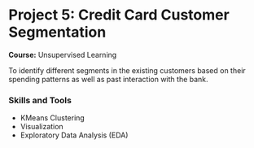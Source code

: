 # Project 5: Credit Card Customer Segmentation
**Course:** Unsupervised Learning

To identify different segments in the existing customers based on their spending patterns as well as past interaction with the bank.

### Skills and Tools
* KMeans Clustering
* Visualization
* Exploratory Data Analysis (EDA)

